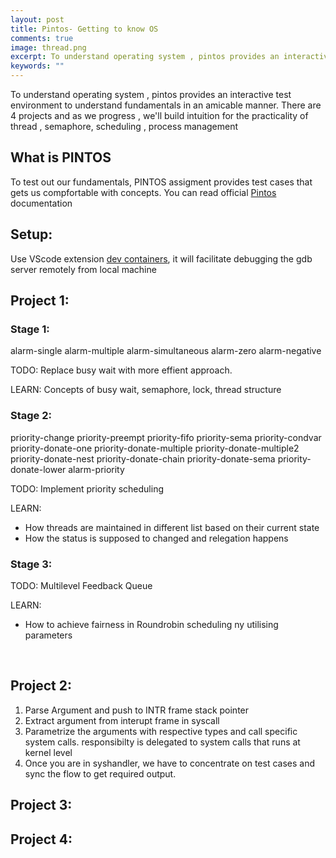 ```yaml
---
layout: post
title: Pintos- Getting to know OS
comments: true
image: thread.png
excerpt: To understand operating system , pintos provides an interactive test environment to understand fundamentals in an amicable manner.
keywords: ""
---
```


To understand operating system , pintos provides an interactive test environment to understand fundamentals in an amicable manner. There are 4 projects and as we progress , we'll build intuition for the practicality of thread , semaphore, scheduling , process management 
<br>

## What is PINTOS

To test out our fundamentals, PINTOS assigment provides test cases that gets us compfortable with concepts. You can read official [Pintos](http://web.stanford.edu/~ouster/cgi-bin/cs140-spring14/pintos/pintos_1.html#SEC1) documentation 

## Setup:
Use VScode extension [dev containers](https://marketplace.visualstudio.com/items?itemName=ms-vscode-remote.remote-containers),
it will facilitate debugging the gdb server remotely from local machine

## Project 1: 

### Stage 1:
alarm-single
alarm-multiple
alarm-simultaneous
alarm-zero
alarm-negative

TODO: Replace busy wait with more effient approach.

LEARN: Concepts of busy wait, semaphore, lock, thread structure

### Stage 2:
priority-change
priority-preempt
priority-fifo
priority-sema
priority-condvar
priority-donate-one
priority-donate-multiple
priority-donate-multiple2
priority-donate-nest
priority-donate-chain
priority-donate-sema
priority-donate-lower
alarm-priority

TODO: Implement priority scheduling

LEARN: 
* How threads are maintained in different list based on their current state
* How the status is supposed to changed and relegation happens


### Stage 3:
TODO: Multilevel Feedback Queue

LEARN: 
* How to achieve fairness in Roundrobin scheduling ny utilising parameters

<br>

## Project 2:
1. Parse Argument and push to INTR frame stack pointer
2. Extract argument from interupt frame in syscall
3. Parametrize the arguments with respective types and call specific system calls. responsibilty is delegated to system calls that runs at kernel level
4. Once you are in syshandler, we have to concentrate on test cases and sync the flow to get required output. 

## Project 3:

## Project 4: